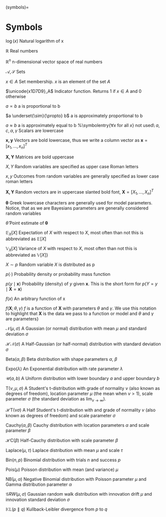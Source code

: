 (symbols)=

# Symbols


$\log(x)$ Natural logarithm of x

$\mathbb{R}$ Real numbers

$\mathbb{R}^n$ n-dimensional vector space of real numbers

$\mathcal{A, S}$ Sets

$x \in A$ Set membership. $x$ is an element of the set $A$

$\unicode{x1D7D9}_A$ Indicator function. Returns 1 if $x \in A$ and 0 otherwise

$a \propto b$ a is proportional to b 

$a \underset{\sim}{\propto}  b$ a is approximately proportional to b 

$a \approx b$ a is approximately equal to b 
%\symbolentry{$\forall x$ for all $x$} not used\ 
$a, c, \alpha, \gamma$ Scalars are lowercase

$\mathbf{x, y}$ Vectors are bold lowercase, thus we write a column vector as $\mathbf{x}=[x_1,\dots,x_n]^T$

$\mathbf{X, Y}$ Matrices are bold uppercase

$X, Y$ Random variables are specified as upper case Roman letters

$x, y$ Outcomes from random variables are generally specified as lower case roman letters

$\boldsymbol{X, Y}$ Random vectors are in uppercase slanted bold font, $\boldsymbol{X} = [X_1,\dots,X_n]^T$

$\boldsymbol{\theta}$ Greek lowercase characters are generally used for model parameters. Notice, that as we are Bayesians parameters are generally considered random variables

$\hat \theta$ Point estimate of $\boldsymbol{\theta}$

$\mathbb{E}_{X}[X]$ Expectation of $X$ with respect to $X$, most often than not this is abbreviated as $\mathbb{E}[X]$

$\mathbb{V}_{X}[X]$ Variance of $X$ with respect to $X$, most often than not this is abbreviated as $\mathbb{V}[X]$}

$X \sim p$ Random variable $X$ is distributed as p

$p(\cdot)$ Probability density or probability mass function

$p(y \mid \boldsymbol{x})$ Probability (density) of $y$ given $\boldsymbol{x}$. This is the short form for $p(Y=y \mid \boldsymbol{X}=\boldsymbol{x})$

$f(x)$ An arbitrary function of x

$f(\boldsymbol{X}; \theta, \gamma)$ $f$ is a function of $\boldsymbol{X}$ with parameters $\theta$ and $\gamma$. We use this notation to highlight that $\boldsymbol{X}$ is the data we pass to a function or model and $\theta$ and $\gamma$ are parameters}

$\mathcal{N}(\mu, \sigma)$ A Gaussian (or normal) distribution with mean $\mu$ and standard deviation $\sigma$

$\mathcal{HN}(\sigma)$ A Half-Gaussian (or half-normal) distribution with standard deviation $\sigma$

Beta$(\alpha, \beta)$ Beta distribution with shape parameters $\alpha$, $\beta$

Expo$(\lambda)$ An Exponential distribution with rate parameter $\lambda$

$\mathcal{U}(a, b)$ A Uniform distribution with lower boundary $a$ and upper boundary $b$

T$(\nu, \mu, \sigma)$ A Student's t-distribution with grade of normality $\nu$ (also known as degrees of freedom), location parameter $\mu$ (the mean when $\nu > 1$), scale parameter $\sigma$ (the standard deviation as $\lim_{\nu\to\infty}$).

$\mathcal{H}\text{T}( \nu \sigma)$ A Half Student's t-distribution with and grade of normality $\nu$ (also known as degrees of freedom) and scale parameter $\sigma$

Cauchy$(\alpha, \beta)$ Cauchy distribution with location parameters $\alpha$ and scale parameter $\beta$

$\mathcal{H}\text{C}(\beta)$ Half-Cauchy distribution with scale parameter $\beta$

$\text{Laplace}(\mu, \tau)$ Laplace distribution with mean $\mu$ and scale $\tau$

Bin$(n, p)$ Binomial distribution with trials $n$ and success $p$

Pois($\mu)$ Poisson distribution with mean (and variance) $\mu$

NB($\mu, \alpha)$ Negative Binomial distribution with Poisson parameter $\mu$ and Gamma distribution parameter $\alpha$

$\mathcal{G}RW(\mu, \sigma)$ Gaussian random walk distribution with innovation drift $\mu$ and innovation standard deviation $\sigma$

$\mathbb{KL}(p \parallel q)$ Kullback-Leibler divergence from $p$ to $q$
